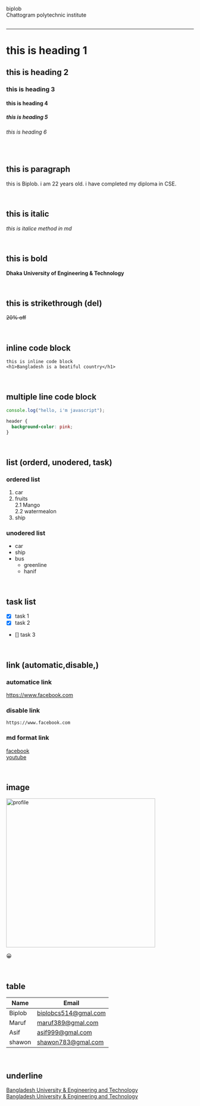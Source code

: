<!-- Markdown tutorial -->

biplob  
Chattogram polytechnic institute

## <!-- <hr> -->

---

# this is heading 1

## this is heading 2

### this is heading 3

#### this is heading 4

##### this is heading 5

###### this is heading 6

<br>

## this is paragraph

<p>this is Biplob. i am 22 years old. i have completed my diploma in CSE.</p>

<br>

## this is italic

<!-- <i>this is italic in md</i> -->
<!-- <em>this is another italic format in md</em> -->

_this is italice method in md_

<br>

## this is bold

**Dhaka University of Engineering & Technology**

<br>

## this is strikethrough (del)

<!-- <del>20% off</del> -->

~~20% off~~

<br>

## inline code block

`this is inline code block`  
`<h1>Bangladesh is a beatiful country</h1>`

<br>

## multiple line code block

```javascript
console.log("hello, i'm javascript");
```

```css
header {
  background-color: pink;
}
```

<br>

## list (orderd, unodered, task)

### ordered list

<!-- <ol>
  <li>this is item 1</li>
  <li>this is item 2</li>
  <li>this is item 3</li>
</ol> -->

1. car
2. fruits  
   2.1 Mango  
   2.2 watermealon
3. ship

### unodered list

- car
- ship
- bus
  - greenline
  - hanif

<br>

## task list

- [x] task 1
- [x] task 2
- [] task 3

<br>

## link (automatic,disable,)

### automatice link

https://www.facebook.com

### disable link

`https://www.facebook.com`

### md format link

<!-- syntax -->
<!-- [title](link) -->

<!-- [facebook](https://www.facebook.com) -->

[facebook][facebook link]  
[youtube][youtube link]

<!-- All link -->

[facebook link]: https://www.facebook.com
[youtube link]: https://www.youtube.com

<br>

## image

<!-- image md syntax -->
<!-- ![alt text](image) -->
<!-- ![profile](biplob.jpg) -->

<img src="biplob.jpg" width="400" title="profile"/>

😀

<br>

## table

| Name   | Email                |
| ------ | -------------------- |
| Biplob | biplobcs514@gmal.com |
| Maruf  | maruf389@gmal.com    |
| Asif   | asif999@gmal.com     |
| shawon | shawon783@gmal.com   |

<br>

## underline

<u>Bangladesh University & Engineering and Technology</u>  
<ins>Bangladesh University & Engineering and Technology</ins>
